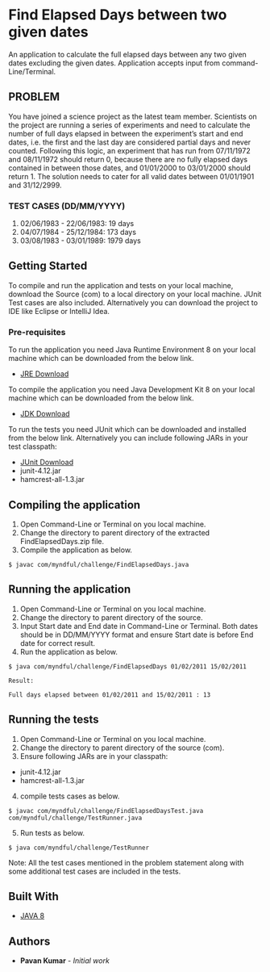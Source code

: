 # Find Elapsed Days between two given dates

An application to calculate the full elapsed days between any two given dates excluding the given dates. Application accepts input from command-Line/Terminal.

## PROBLEM
You have joined a science project as the latest team member. Scientists on the project are running a series of experiments and need to calculate the number of full days elapsed in between the experiment’s start and end dates, i.e. the first and the last day are considered partial days and never counted. Following this logic, an experiment that has run from 07/11/1972 and 08/11/1972 should return 0, because there are no fully elapsed days contained in between those dates, and 01/01/2000 to 03/01/2000 should return 1. The solution needs to cater for all valid dates between 01/01/1901 and 31/12/2999.

### TEST CASES (DD/MM/YYYY)
1. 02/06/1983 - 22/06/1983: 19 days
2. 04/07/1984 - 25/12/1984: 173 days
3. 03/08/1983 - 03/01/1989: 1979 days

## Getting Started

To compile and run the application and tests on your local machine, download the Source (com) to a local directory on your local machine. JUnit Test cases are also included. Alternatively you can download the project to IDE like Eclipse or IntelliJ Idea.

### Pre-requisites

To run the application you need Java Runtime Environment 8 on your local machine which can be downloaded from the below link.
* [JRE Download](http://www.oracle.com/technetwork/java/javase/downloads/jre8-downloads-2133155.html)

To compile the application you need Java Development Kit 8 on your local machine which can be downloaded from the below link.
* [JDK Download](http://www.oracle.com/technetwork/java/javase/downloads/jdk8-downloads-2133151.html)

To run the tests you need JUnit which can be downloaded and installed from the below link. Alternatively you can include following JARs in your test classpath:
* [JUnit Download](https://github.com/junit-team/junit4/wiki/Download-and-Install)
* junit-4.12.jar
* hamcrest-all-1.3.jar

## Compiling the application

1. Open Command-Line or Terminal on you local machine.
2. Change the directory to parent directory of the extracted FindElapsedDays.zip file.
3. Compile the application as below.

```
$ javac com/myndful/challenge/FindElapsedDays.java
```

## Running the application

1. Open Command-Line or Terminal on you local machine.
2. Change the directory to parent directory of the source.
3. Input Start date and End date in Command-Line or Terminal. Both dates should be in DD/MM/YYYY format and ensure Start date is before End date for correct result.
4. Run the application as below.

```
$ java com/myndful/challenge/FindElapsedDays 01/02/2011 15/02/2011

Result:

Full days elapsed between 01/02/2011 and 15/02/2011 : 13
```

## Running the tests

1. Open Command-Line or Terminal on you local machine.
2. Change the directory to parent directory of the source (com).
3. Ensure following JARs are in your classpath:
* junit-4.12.jar
* hamcrest-all-1.3.jar

4. compile tests cases as below.

```
$ javac com/myndful/challenge/FindElapsedDaysTest.java com/myndful/challenge/TestRunner.java
```

5. Run tests as below.

```
$ java com/myndful/challenge/TestRunner
```

Note: All the test cases mentioned in the problem statement along with some additional test cases are included in the tests.

## Built With

* [JAVA 8](http://www.oracle.com/technetwork/java/javase/downloads/jdk8-downloads-2133151.html)

## Authors

* **Pavan Kumar** - *Initial work*
